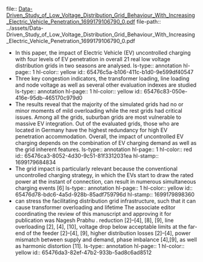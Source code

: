 file:: [Data-Driven_Study_of_Low_Voltage_Distribution_Grid_Behaviour_With_Increasing_Electric_Vehicle_Penetration_1699179106790_0.pdf](../assets/Data-Driven_Study_of_Low_Voltage_Distribution_Grid_Behaviour_With_Increasing_Electric_Vehicle_Penetration_1699179106790_0.pdf)
file-path:: ../assets/Data-Driven_Study_of_Low_Voltage_Distribution_Grid_Behaviour_With_Increasing_Electric_Vehicle_Penetration_1699179106790_0.pdf

- In this paper, the impact of Electric Vehicle (EV) uncontrolled charging with four levels of EV penetration in overall 21 real low voltage distribution grids in two seasons are analysed.
  ls-type:: annotation
  hl-page:: 1
  hl-color:: yellow
  id:: 65476c5a-b106-411c-b1d0-9e599df40547
- Three key congestion indicators, the transformer loading, line loading and node voltage as well as several other evaluation indexes are studied
  ls-type:: annotation
  hl-page:: 1
  hl-color:: yellow
  id:: 65476c83-050e-416e-95db-465170c979d0
- The results reveal that the majority of the simulated grids had no or minor moments of mild overloading while the rest grids had critical issues. Among all the grids, suburban grids are most vulnerable to massive EV integration. Out of the evaluated grids, those who are located in Germany have the highest redundancy for high EV penetration accommodation. Overall, the impact of uncontrolled EV charging depends on the combination of EV charging demand as well as the grid inherent features.
  ls-type:: annotation
  hl-page:: 1
  hl-color:: red
  id:: 65476ca3-8052-4d30-9c51-81f3312031ea
  hl-stamp:: 1699179684834
- The grid impact is particularly relevant because the conventional uncontrolled charging strategy, in which the EVs start to draw the rated power at the instant of connection, can result in numerous simultaneous charging events [6]
  ls-type:: annotation
  hl-page:: 1
  hl-color:: yellow
  id:: 65476d78-bdc6-4a5d-928b-85adf759796d
  hl-stamp:: 1699179898360
- can stress the facilitating distribution grid infrastructure, such that it can cause transformer overloading and lifetime The associate editor coordinating the review of this manuscript and approving it for publication was Nagesh Prabhu . reduction [2]–[4], [8], [9], line overloading [2], [4], [10], voltage drop below acceptable limits at the far-end of the feeder [2]–[4], [9], higher distribution losses [2]–[4], power mismatch between supply and demand, phase imbalance [4],[9], as well as harmonic distortion [11].
  ls-type:: annotation
  hl-page:: 1
  hl-color:: yellow
  id:: 65476da3-82ef-47b2-933b-5ad8c6ad8512